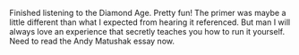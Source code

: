 Finished listening to the Diamond Age. Pretty fun! The primer was maybe a little different than what I expected from hearing it referenced. But man I will always love an experience that secretly teaches you how to run it yourself.  Need to read the Andy Matushak essay now.
